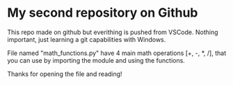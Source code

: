 # My second repository on Github


This repo made on github but everithing is pushed from VSCode. Nothing important, just learning a git capabilities with Windows.


File named "math_functions.py" have 4 main math operations [+, -, *, /], that you can use by importing the module and using the functions.


Thanks for opening the file and reading!